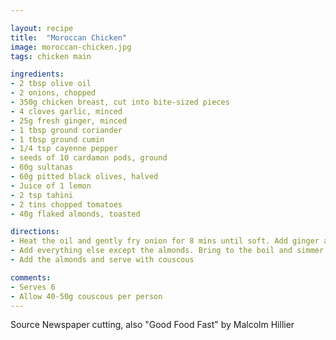 ```yaml
---

layout: recipe
title:  "Moroccan Chicken"
image: moroccan-chicken.jpg
tags: chicken main

ingredients:
- 2 tbsp olive oil
- 2 onions, chopped
- 350g chicken breast, cut into bite-sized pieces
- 4 cloves garlic, minced
- 25g fresh ginger, minced
- 1 tbsp ground coriander
- 1 tbsp ground cumin
- 1/4 tsp cayenne pepper
- seeds of 10 cardamon pods, ground
- 60g sultanas
- 60g pitted black olives, halved
- Juice of 1 lemon
- 2 tsp tahini
- 2 tins chopped tomatoes
- 40g flaked almonds, toasted

directions:
- Heat the oil and gently fry onion for 8 mins until soft. Add ginger and garlic, cook for another 2 mins. Add the ground spices, cook for another 2 mins. Add the chicken and sultanas and cook, stirring, until the chicken is browned.
- Add everything else except the almonds. Bring to the boil and simmer for 10-15 mins until the chicken is cooked.
- Add the almonds and serve with couscous

comments: 
- Serves 6
- Allow 40-50g couscous per person
---
```


Source Newspaper cutting, also "Good Food Fast" by Malcolm Hillier